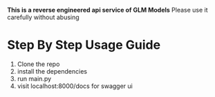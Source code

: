 **This is a reverse engineered api service of GLM Models** 
Please use it carefully without abusing

# Step By Step Usage Guide

1. Clone the repo
2. install the dependencies
3. run main.py
4. visit localhost:8000/docs for swagger ui
